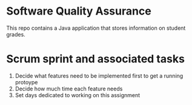 # Software Quality Assurance


This repo contains a Java application that stores information on student grades.

# Scrum sprint and associated tasks
  1. Decide what features need to be implemented first to get a running protoype 
  2. Decide how much time each feature needs
  3. Set days dedicated to working on this assignment





